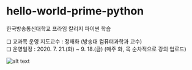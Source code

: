 # hello-world-prime-python
한국방송통신대학교 프라임 칼리지 파이썬 학습

❏ 교과목 운영 지도교수 : 정재화 (방송대 컴퓨터과학과 교수) <br/>
❏ 운영일정 : 2020. 7. 21.(화) ~ 9. 18.(금) (매주 화, 목 순차적으로 강의 업로드)

![alt text](https://github.com/yongdae/hello-world-prime-python/blob/master/images/Description.png)
